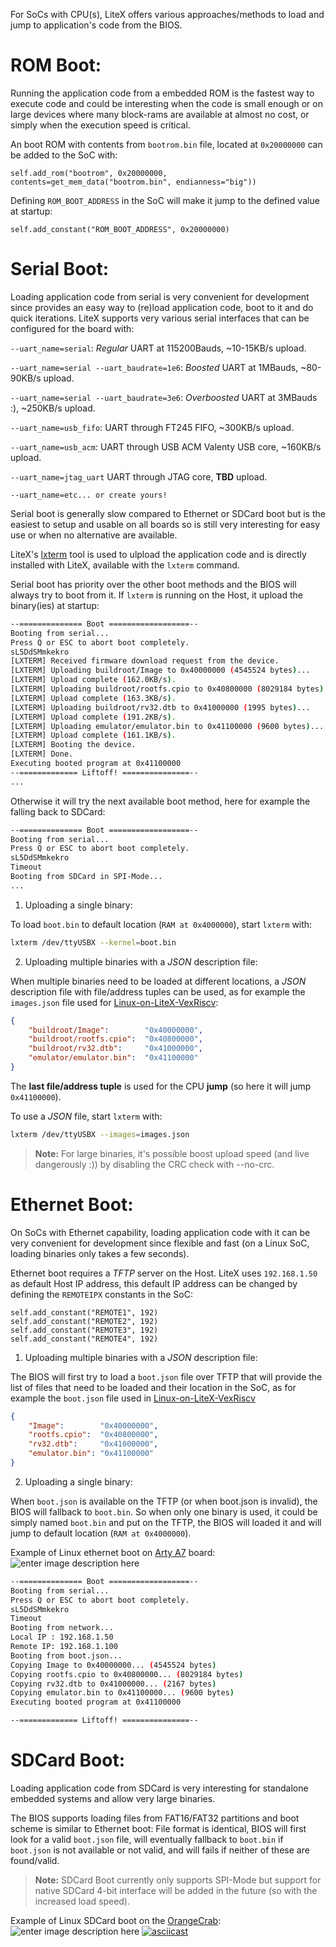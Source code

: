 For SoCs with CPU(s), LiteX offers various approaches/methods to load and jump to application's code from the BIOS.

# ROM Boot:
Running the application code from a embedded ROM is the fastest way to execute code and could be interesting when the code is small enough or on large devices where many block-rams are available at almost no cost, or simply when the execution speed is critical. 

An boot ROM with contents from `bootrom.bin` file, located at `0x20000000` can be added to the SoC with:
```python3
self.add_rom("bootrom", 0x20000000, contents=get_mem_data("bootrom.bin", endianness="big"))
```
Defining `ROM_BOOT_ADDRESS` in the SoC will make it jump to the defined value at startup:
```python3
self.add_constant("ROM_BOOT_ADDRESS", 0x20000000)
```
# Serial Boot:
Loading application code from serial is very convenient for development since provides an easy way
to (re)load application code, boot to it and do quick iterations. LiteX supports very various serial interfaces that can be configured for the board with:

`--uart_name=serial`: _Regular_ UART at 115200Bauds, ~10-15KB/s upload.

`--uart_name=serial --uart_baudrate=1e6`: _Boosted_ UART at 1MBauds, ~80-90KB/s upload.

`--uart_name=serial --uart_baudrate=3e6`: _Overboosted_ UART at 3MBauds :), ~250KB/s upload.

`--uart_name=usb_fifo`: UART through FT245 FIFO, ~300KB/s upload.

`--uart_name=usb_acm`: UART through USB ACM Valenty USB core, ~160KB/s upload.

`--uart_name=jtag_uart` UART through JTAG core, **TBD** upload.

`--uart_name=etc... or create yours!`

Serial boot is generally slow compared to Ethernet or SDCard boot but is the easiest to setup and usable on all boards so is still very interesting for easy use or when no alternative are available.

LiteX's [lxterm](https://github.com/enjoy-digital/litex/blob/master/litex/tools/litex_term.py) tool is used to ulpload the application code and is directly installed with LiteX, available with the `lxterm` command.

Serial boot has priority over the other boot methods and the BIOS will always try to boot from it. If `lxterm` is running on the Host, it upload the binary(ies) at startup: 
```bash
--============== Boot ==================--
Booting from serial...
Press Q or ESC to abort boot completely.
sL5DdSMmkekro
[LXTERM] Received firmware download request from the device.
[LXTERM] Uploading buildroot/Image to 0x40000000 (4545524 bytes)...
[LXTERM] Upload complete (162.0KB/s).
[LXTERM] Uploading buildroot/rootfs.cpio to 0x40800000 (8029184 bytes)...
[LXTERM] Upload complete (163.3KB/s).
[LXTERM] Uploading buildroot/rv32.dtb to 0x41000000 (1995 bytes)...
[LXTERM] Upload complete (191.2KB/s).
[LXTERM] Uploading emulator/emulator.bin to 0x41100000 (9600 bytes)...
[LXTERM] Upload complete (161.1KB/s).
[LXTERM] Booting the device.
[LXTERM] Done.
Executing booted program at 0x41100000
--============= Liftoff! ===============--
...
```
Otherwise it will try the next available boot method, here for example the falling back to SDCard:
```bash
--============== Boot ==================--
Booting from serial...
Press Q or ESC to abort boot completely.
sL5DdSMmkekro
Timeout
Booting from SDCard in SPI-Mode...
...
```

 1. Uploading a single binary:

To load `boot.bin` to default location (`RAM at 0x4000000`), start `lxterm` with:
```bash
lxterm /dev/ttyUSBX --kernel=boot.bin
```
 2. Uploading multiple binaries with a *JSON* description file:

When multiple binaries need to be loaded at different locations, a *JSON* description file with file/address tuples can be used, as for example the `images.json` file used for [Linux-on-LiteX-VexRiscv](https://github.com/litex-hub/linux-on-litex-vexriscv):
```json
{
	"buildroot/Image":        "0x40000000",
	"buildroot/rootfs.cpio":  "0x40800000",
	"buildroot/rv32.dtb":     "0x41000000",
	"emulator/emulator.bin":  "0x41100000"
}
```

The **last file/address tuple** is used for the CPU **jump** (so here it will jump `0x41100000`).

To use a _JSON_ file, start `lxterm` with:
```bash
lxterm /dev/ttyUSBX --images=images.json
```
> **Note:** For large binaries, it's possible boost upload speed (and live dangerously :)) by disabling the CRC check with --no-crc.

# Ethernet Boot:
On SoCs with Ethernet capability, loading application code with it can be very convenient for development since flexible  and fast (on a Linux SoC, loading binaries only takes a few seconds).

Ethernet boot requires a *TFTP* server on the Host. LiteX uses `192.168.1.50` as default Host IP address, this default IP address can be changed by defining the `REMOTEIPX` constants in the SoC:
```python3
self.add_constant("REMOTE1", 192)
self.add_constant("REMOTE2", 192)
self.add_constant("REMOTE3", 192)
self.add_constant("REMOTE4", 192)
```

 1. Uploading multiple binaries with a *JSON* description file:

The BIOS will first try to load a `boot.json` file over TFTP that will provide the list of files that need to be loaded and their location in the SoC, as for example the `boot.json` file used in [Linux-on-LiteX-VexRiscv](https://github.com/litex-hub/linux-on-litex-vexriscv)
```json
{
	"Image":        "0x40000000",
	"rootfs.cpio":  "0x40800000",
	"rv32.dtb":     "0x41000000",
	"emulator.bin": "0x41100000"
}
```
2. Uploading a single binary:

When `boot.json` is available on the TFTP (or when boot.json is invalid), the BIOS will fallback to `boot.bin`. So when only one binary is used, it could be simply named `boot.bin` and put on the TFTP, the BIOS will loaded it and will jump to default location (`RAM at 0x4000000`).

Example of Linux ethernet boot on [Arty A7](https://store.digilentinc.com/arty-a7-artix-7-fpga-development-board-for-makers-and-hobbyists/) board:
![enter image description here](https://cdn10.bigcommerce.com/s-7gavg/product_images/attribute_rule_images/6425_zoom_1527801259.png)

```bash
--============== Boot ==================--
Booting from serial...
Press Q or ESC to abort boot completely.
sL5DdSMmkekro
Timeout
Booting from network...
Local IP : 192.168.1.50
Remote IP: 192.168.1.100
Booting from boot.json...
Copying Image to 0x40000000... (4545524 bytes)
Copying rootfs.cpio to 0x40800000... (8029184 bytes)
Copying rv32.dtb to 0x41000000... (2167 bytes)
Copying emulator.bin to 0x41100000... (9600 bytes)
Executing booted program at 0x41100000

--============= Liftoff! ===============--
```

# SDCard Boot:
Loading application code from SDCard is very interesting for standalone embedded systems and allow very large binaries. 

The BIOS supports loading files from FAT16/FAT32 partitions and boot scheme is similar to Ethernet boot: 
File format is identical, BIOS will first  look for a valid `boot.json` file, will eventually fallback to `boot.bin` if `boot.json` is not available or not valid, and will fails if neither of these are found/valid.

> **Note:** SDCard Boot currently only supports SPI-Mode but support for native SDCard 4-bit interface will be added in the future (so with the increased load speed).

Example of Linux SDCard boot on the [OrangeCrab](https://groupgets.com/campaigns/710-orangecrab):
![enter image description here](https://raw.githubusercontent.com/gregdavill/OrangeCrab/master/documentation/hugo-files/static/r0.2/orangeCrab-1.jpg)
[![asciicast](https://asciinema.org/a/cFQ7JRH96mgJNcuI0Ntey663H.svg)](https://asciinema.org/a/cFQ7JRH96mgJNcuI0Ntey663H)